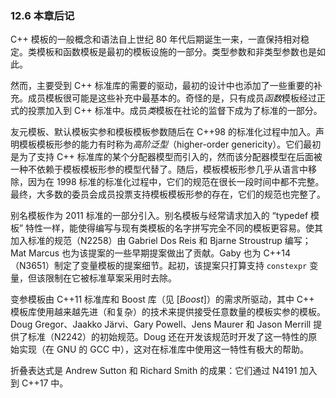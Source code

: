 ### 12.6    本章后记

C++ 模板的一般概念和语法自上世纪 80 年代后期诞生一来，一直保持相对稳定。类模板和函数模板是最初的模板设施的一部分。类型参数和非类型参数也是如此。

然而，主要受到 C++ 标准库的需要的驱动，最初的设计中也添加了一些重要的补充。成员模板很可能是这些补充中最基本的。奇怪的是，只有成员*函数*模板经过正式的投票加入到 C++ 标准中。成员*类*模板在社论的监督下成为了标准的一部分。

友元模板、默认模板实参和模板模板参数随后在 C++98 的标准化过程中加入。声明模板模板形参的能力有时称为*高阶泛型*（higher-order genericity）。它们最初是为了支持 C++ 标准库的某个分配器模型而引入的，然而该分配器模型在后面被一种不依赖于模板模板形参的模型代替了。随后，模板模板形参几乎从语言中移除，因为在 1998 标准的标准化过程中，它们的规范在很长一段时间中都不完整。最终，大多数的委员会成员投票支持模板模板形参的存在，它们的规范也完整了。

别名模板作为 2011 标准的一部分引入。别名模板与经常请求加入的 “typedef 模板” 特性一样，能使得编写与现有类模板的名字拼写完全不同的模板更容易。使其加入标准的规范（N2258）由 Gabriel Dos Reis 和 Bjarne Stroustrup 编写；Mat Marcus 也为该提案的一些早期提案做出了贡献。Gaby 也为 C++14（N3651）制定了变量模板的提案细节。起初，该提案只打算支持 `constexpr` 变量，但该限制在它被标准草案采用时去除。

变参模板由 C++11 标准库和 Boost 库（见 [*Boost*]）的需求所驱动，其中 C++ 模板库使用越来越先进（和复杂）的技术来提供接受任意数量的模板实参的模板。Doug Gregor、Jaakko Järvi、Gary Powell、Jens Maurer 和 Jason Merrill 提供了标准（N2242）的初始规范。Doug 还在开发该规范时开发了这一特性的原始实现（在 GNU 的 GCC 中），这对在标准库中使用这一特性有极大的帮助。

折叠表达式是 Andrew Sutton 和 Richard Smith 的成果：它们通过 N4191 加入到 C++17 中。
